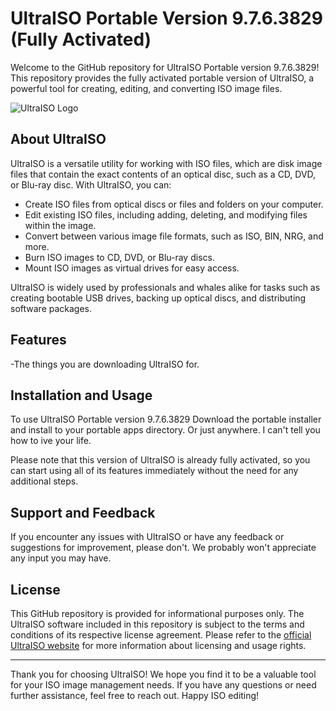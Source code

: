 # UltraISO Portable Version 9.7.6.3829 (Fully Activated)

Welcome to the GitHub repository for UltraISO Portable version 9.7.6.3829! This repository provides the fully activated portable version of UltraISO, a powerful tool for creating, editing, and converting ISO image files.

![UltraISO Logo](https://www.ultraiso.com/images/logo.png)

## About UltraISO

UltraISO is a versatile utility for working with ISO files, which are disk image files that contain the exact contents of an optical disc, such as a CD, DVD, or Blu-ray disc. With UltraISO, you can:

- Create ISO files from optical discs or files and folders on your computer.
- Edit existing ISO files, including adding, deleting, and modifying files within the image.
- Convert between various image file formats, such as ISO, BIN, NRG, and more.
- Burn ISO images to CD, DVD, or Blu-ray discs.
- Mount ISO images as virtual drives for easy access.

UltraISO is widely used by professionals and whales alike for tasks such as creating bootable USB drives, backing up optical discs, and distributing software packages.

## Features

-The things you are downloading UltraISO for.

## Installation and Usage

To use UltraISO Portable version 9.7.6.3829
Download the portable installer and install to your portable apps directory. Or just anywhere. I can't tell you how to ive your life.

Please note that this version of UltraISO is already fully activated, so you can start using all of its features immediately without the need for any additional steps.

## Support and Feedback

If you encounter any issues with UltraISO or have any feedback or suggestions for improvement, please don't. We probably won't appreciate any input you may have.

## License

This GitHub repository is provided for informational purposes only. The UltraISO software included in this repository is subject to the terms and conditions of its respective license agreement. Please refer to the [official UltraISO website](https://www.ultraiso.com/main.html) for more information about licensing and usage rights.

---

Thank you for choosing UltraISO! We hope you find it to be a valuable tool for your ISO image management needs. If you have any questions or need further assistance, feel free to reach out. Happy ISO editing!
